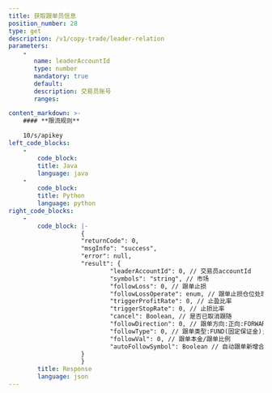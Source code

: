 ```yaml
---
title: 获取跟单员信息
position_number: 28
type: get
description: /v1/copy-trade/leader-relation 	
parameters:
    -
       name: leaderAccountId
       type: number
       mandatory: true
       default:
       description: 交易员账号
       ranges:

content_markdown: >-
    #### **限流规则**

    10/s/apikey
left_code_blocks:
    -
        code_block:
        title: Java
        language: java
    -
        code_block:
        title: Python
        language: python
right_code_blocks:
    -
        code_block: |-
                    {
                    "returnCode": 0,
                    "msgInfo": "success",
                    "error": null,
                    "result": {
                            "leaderAccountId": 0, // 交易员accountId
                            "symbols": "string", // 市场
                            "followLoss": 0, // 跟单止损
                            "followLossOperate": enum, // 跟单止损仓位处理 MARKET_SELL,LEADER_CLOSE,MANUAL_PROCESS
                            "triggerProfitRate": 0, // 止盈比率
                            "triggerStopRate": 0, // 止损比率
                            "cancel": Boolean, // 是否已取消跟随
                            "followDirection": 0, // 跟单方向:正向:FORWARD;反向:REVERSE
                            "followType": 0, // 跟单类型:FUND(固定保证金);RATE(按倍率跟单);MARGIN_RATE(同比例跟单)
                            "followVal": 0, // 跟单本金/跟单比例
                            "autoFollowSymbol": Boolean // 自动跟单新增合约市场 true是 false否
                    }
                    }
        title: Response
        language: json
---
```


